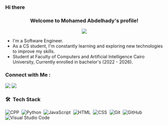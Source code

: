 ### Hi there <img src="https://media.giphy.com/media/hvRJCLFzcasrR4ia7z/giphy.gif" width="17">

<!--<img width="200" align="right" src="https://c.tenor.com/_DOBjnGspYAAAAAM/code-coding.gif">-->

<h3 align="center">
  Welcome to Mohamed Abdelhady's profile!
  
</h3>

<!-- Typing SVG by DenverCoder1 - https://github.com/DenverCoder1/readme-typing-svg -->
<p align="center">
  <a href="https://github.com/DenverCoder1/readme-typing-svg"><img src="https://readme-typing-svg.herokuapp.com/?lines=Software%20Engineer;Competitive%20Programmer&font=consolas&center=true&width=440&height=45&color=eadda2&vCenter=true&size=22"></a>
</p> 

-  I'm a Software Engineer.
-  As a CS student, I'm constantly learning and exploring new technologies to improve my skills.
-  Student at Faculty of Computers and Artificial Intelligence Cairo University, Currently enrolled in bachelor's (2022 - 2026).



### Connect with Me :

<a href="https://www.linkedin.com/in/mohamed-ahmed-196681249/" target="_blank"><img src="https://img.shields.io/badge/-Mohamed%20Abdelhady-0077B5?style=for-the-badge&logo=Linkedin&logoColor=white"/></a>
<a href="https://www.quora.com/profile/Mohamed-Abdelhady-105/" target="_blank"><img src="https://img.shields.io/badge/-Mohamed%20Abdelhady-FF6D60?style=for-the-badge&logo=Quora&logoColor=white"/></a>
### 🛠 &nbsp;Tech Stack
![CPP](https://img.shields.io/badge/-C++-black?logo=c%2B%2B&style=flat)&nbsp;
![Python](https://img.shields.io/badge/-Python%20-black?style=flat&logo=python)&nbsp;
![JavaScript](https://img.shields.io/badge/-JavaScript-black?style=flat&logo=javascript)&nbsp;
![HTML](https://img.shields.io/badge/-HTML-black?style=flat&logo=HTML5)&nbsp;
![CSS](https://img.shields.io/badge/-CSS-black?style=flat&logo=CSS3&logoColor=1572B6)&nbsp;
![Git](https://img.shields.io/badge/-Git-black?style=flat&logo=git)&nbsp;
![GitHub](https://img.shields.io/badge/-GitHub-black?style=flat&logo=github)&nbsp;
![Visual Studio Code](https://img.shields.io/badge/-Visual%20Studio%20Code-black?style=flat&logo=visual-studio-code&logoColor=007ACC)&nbsp;

